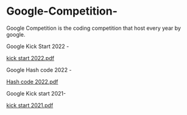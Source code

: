 # Google-Competition-
Google Competition is the coding competition that host every year by google.

Google Kick Start 2022 - 

[kick start 2022.pdf](https://github.com/ms471841/Google-Competition-/files/9479248/kick.start.2022.pdf)

Google Hash code 2022 - 

[Hash code 2022.pdf](https://github.com/ms471841/Google-Competition-/files/9479249/Hash.code.2022.pdf)

Google Kick start 2021-

[kick start 2021.pdf](https://github.com/ms471841/Google-Competition-/files/9479250/kick.start.2021.pdf)
